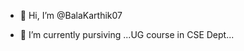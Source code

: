 - 👋 Hi, I’m @BalaKarthik07
  
- 🌱 I’m currently pursiving ...UG course in CSE Dept...

<!---
BalaKarthik07/BalaKarthik07 is a ✨ special ✨ repository because its `README.md` (this file) appears on your GitHub profile.
You can click the Preview link to take a look at your changes.
--->
